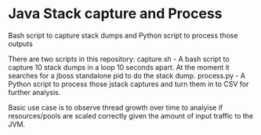 # Java Stack capture and Process

Bash script to capture stack dumps and Python script to process those outputs

There are two scripts in this repository:
capture.sh - A bash script to capture 10 stack dumps in a loop 10 seconds apart. At the moment it searches for a jboss standalone pid to do the stack dump.
process.py - A Python script to process those jstack captures and turn them in to CSV for further analysis.

Basic use case is to observe thread growth over time to analyise if resources/pools are scaled correctly given the amount of input traffic to the JVM.
